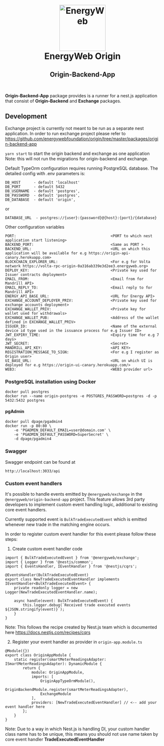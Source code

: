 <h1 align="center">
  <br>
  <a href="https://www.energyweb.org/"><img src="https://www.energyweb.org/wp-content/uploads/2019/04/logo-brand.png" alt="EnergyWeb" width="150"></a>
  <br>
  EnergyWeb Origin
  <br>
  <h2 align="center">Origin-Backend-App</h2>
  <br>
</h1>

**Origin-Backend-App** package provides is a runner for a nest.js application
that consist of **Origin-Backend** and **Exchange** packages.

## Development

Exchange project is currently not meant to be run as a separate nest
application. In order to run exchange project please refer to
https://github.com/energywebfoundation/origin/tree/master/packages/origin-backend-app

`yarn start` to start the origin backend and exchange as one application Note:
this will not run the migrations for origin-backend and exchange.

Default TypeOrm configuration requires running PostgreSQL database. The detailed
config with .env parameters is:

```
DB_HOST      - default 'localhost'
DB_PORT      - default 5432
DB_USERNAME  - default 'postgres',
DB_PASSWORD  - default 'postgres',
DB_DATABASE  - default 'origin',
```

or

```
DATABASE_URL  - postgres://{user}:{password}@{host}:{port}/{database}
```

Other configuration variables

```
PORT:                                           <PORT to which nest application start listening>
BACKEND_PORT:                                   <Same as PORT >
BACKEND_URL:                                    <URL on which this application will be available for e.g https://origin-api-canary.herokuapp.com>
BLOCKCHAIN_EXPLORER_URL:                        <For e.g for Volta network https://volta-rpc-origin-0a316ab339e3d2ee3.energyweb.org>
DEPLOY_KEY:                                     <Private key used for Issuer contracts deployment>
EMAIL_FROM:                                     <Email from for Mandrill API>
EMAIL_REPLY_TO:                                 <Email reply to for Mandrill API>
ENERGY_API_BASE_URL:                            <URL for Energy API>
EXCHANGE_ACCOUNT_DEPLOYER_PRIV:                 <Private key used for exchange accounts deployment>
EXCHANGE_WALLET_PRIV:                           <Private key for wallet used for withdrawals>
EXCHANGE_WALLET_PUB:                            <Address of the wallet defined in EXCHANGE_WALLET_PRIV>
ISSUER_ID:                                      <Name of the external device id type used in the issuance process for e.g Issuer ID>
JWT_EXPIRY_TIME:                                <Expiry time for e.g 7 days>
JWT_SECRET:                                     <Secret>
MANDRILL_API_KEY:                               <API KEY>
REGISTRATION_MESSAGE_TO_SIGN:                   <For e.g I register as Origin user>
UI_BASE_URL:                                    <URL on which UI is deployed for e.g https://origin-ui-canary.herokuapp.com/>
WEB3:                                           <WEB3 provider url>
```

### PostgreSQL installation using Docker

```
docker pull postgres
docker run --name origin-postgres -e POSTGRES_PASSWORD=postgres -d -p 5432:5432 postgres
```

#### pgAdmin

```
docker pull dpage/pgadmin4
docker run -p 80:80 \
    -e 'PGADMIN_DEFAULT_EMAIL=user@domain.com' \
    -e 'PGADMIN_DEFAULT_PASSWORD=SuperSecret' \
    -d dpage/pgadmin4
```

### Swagger

Swagger endpoint can be found at

`http://localhost:3033/api`

### Custom event handlers

It's possible to handle events emitted by `@energyweb/exchange` in the
`@energyweb/origin-backend-app` project. This feature allows 3rd party
developers to implement custom event handling logic, additional to existing core
event handlers.

Currently supported event is `BulkTradeExecutedEvent` which is emitted whenever
new trade in the matching engine occurs.

In order to register custom event handler for this event please follow these
steps:

1. Create custom event handler code

```
import { BulkTradeExecutedEvent } from '@energyweb/exchange';
import { Logger } from '@nestjs/common';
import { EventsHandler, IEventHandler } from '@nestjs/cqrs';

@EventsHandler(BulkTradeExecutedEvent)
export class NewTradeExecutedEventHandler implements IEventHandler<BulkTradeExecutedEvent> {
    private readonly logger = new Logger(NewTradeExecutedEventHandler.name);

    async handle(event: BulkTradeExecutedEvent) {
        this.logger.debug(`Received trade executed events ${JSON.stringify(event)}`);
    }
}
```

Note: This follows the recipe created by Nest.js team which is documented here
https://docs.nestjs.com/recipes/cqrs

2. Register your event handler as provider in `origin-app.module.ts`

```
@Module({})
export class OriginAppModule {
    static register(smartMeterReadingsAdapter: ISmartMeterReadingsAdapter): DynamicModule {
        return {
            module: OriginAppModule,
            imports: [
                OriginAppTypeOrmModule(),
                OriginBackendModule.register(smartMeterReadingsAdapter),
                ExchangeModule
            ],
            providers: [NewTradeExecutedEventHandler] // <-- add your event handler here
        };
    }
}
```

Note: Due to a way in which Nest.js is handling DI, your custom handler class
name has to be unique, this means you should not use name taken by core event
handler **TradeExecutedEventHandler**
